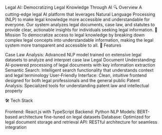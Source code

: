 Legal AI: Democratizing Legal Knowledge Through AI
🔍 Overview
A cutting-edge legal AI platform that leverages Natural Language Processing (NLP) to make legal knowledge more accessible and understandable for everyone. Our system analyzes legal documents, case law, and statutes to provide clear, actionable insights for individuals seeking legal information.
🎯 Mission
To democratize access to legal knowledge by breaking down complex legal concepts into understandable information, making the legal system more transparent and accessible to all.
🚀 Features

Case Law Analysis: Advanced NLP model trained on extensive legal datasets to analyze and interpret case law
Legal Document Understanding: AI-powered processing of legal documents with key information extraction
Semantic Search: Intelligent search functionality that understands context and legal terminology
User-Friendly Interface: Clean, intuitive frontend designed for both legal professionals and the general public
Patent Analysis: Specialized tools for understanding patent law and intellectual property

🛠️ Tech Stack

Frontend: React.js with TypeScript
Backend: Python
NLP Models: BERT-based architecture fine-tuned on legal datasets
Database: Optimized for legal document storage and retrieval
API: RESTful architecture for seamless integration

